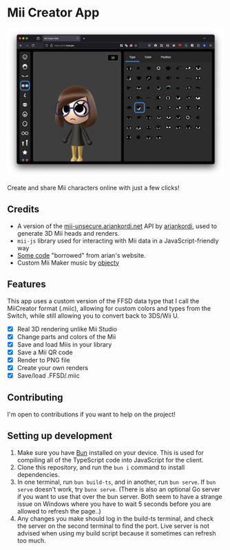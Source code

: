 # Mii Creator App

![Preview image](public/assets/img/preview.png)

Create and share Mii characters online with just a few clicks!

## Credits

- A version of the [mii-unsecure.ariankordi.net](https://mii-unsecure.ariankordi.net) API by [ariankordi](https://github.com/ariankordi), used to generate 3D Mii heads and renders.
- `mii-js` library used for interacting with Mii data in a JavaScript-friendly way
- [Some code](https://github.com/datkat21/mii-maker-real/tree/master/src/external/mii-frontend) "borrowed" from arian's website.
- Custom Mii Maker music by [objecty](https://x.com/objecty)

## Features

This app uses a custom version of the FFSD data type that I call the MiiCreator format (.miic), allowing for custom colors and types from the Switch, while still allowing you to convert back to 3DS/Wii U.

- [x] Real 3D rendering unlike Mii Studio
- [x] Change parts and colors of the Mii
- [x] Save and load Miis in your library
- [x] Save a Mii QR code
- [x] Render to PNG file
- [x] Create your own renders
- [x] Save/load .FFSD/.miic

## Contributing

I'm open to contributions if you want to help on the project!

## Setting up development

1. Make sure you have [Bun](https://bun.sh/) installed on your device. This is used for compiling all of the TypeScript code into JavaScript for the client.
2. Clone this repository, and run the `bun i` command to install dependencies.
3. In one terminal, run `bun build-ts`, and in another, run `bun serve`. If `bun serve` doesn't work, try `bunx serve`.  (There is also an optional Go server if you want to use that over the bun server. Both seem to have a strange issue on Windows where you have to wait 5 seconds before you are allowed to refresh the page..)
4. Any changes you make should log in the build-ts terminal, and check the server on the second terminal to find the port. Live server is not advised when using my build script because it sometimes can refresh too much.